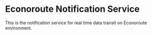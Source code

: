 # Econoroute Notification Service

This is the notification service for real time data transit on Econoroute environment.